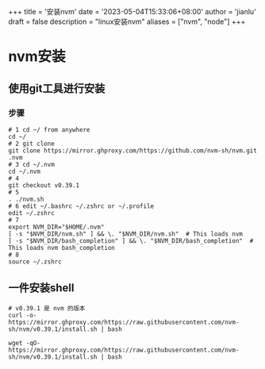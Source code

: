 +++
title = '安装nvm'
date = '2023-05-04T15:33:06+08:00'
author = 'jianlu'
draft = false
description = "linux安装nvm"
aliases = ["nvm", "node"]
+++

# nvm安装

## 使用git工具进行安装

### 步骤

```shell
# 1 cd ~/ from anywhere
cd ~/
# 2 git clone 
git clone https://mirror.ghproxy.com/https://github.com/nvm-sh/nvm.git .nvm
# 3 cd ~/.nvm
cd ~/.nvm
# 4 
git checkout v0.39.1
# 5 
. ./nvm.sh
# 6 edit ~/.bashrc ~/.zshrc or ~/.profile 
edit ~/.zshrc
# 7 
export NVM_DIR="$HOME/.nvm"
[ -s "$NVM_DIR/nvm.sh" ] && \. "$NVM_DIR/nvm.sh"  # This loads nvm
[ -s "$NVM_DIR/bash_completion" ] && \. "$NVM_DIR/bash_completion"  # This loads nvm bash_completion
# 8 
source ~/.zshrc
```

## 一件安装shell

```shell
# v0.39.1 是 nvm 的版本 
curl -o- https://mirror.ghproxy.com/https://raw.githubusercontent.com/nvm-sh/nvm/v0.39.1/install.sh | bash
```

```shell
wget -qO- https://mirror.ghproxy.com/https://raw.githubusercontent.com/nvm-sh/nvm/v0.39.1/install.sh | bash
```